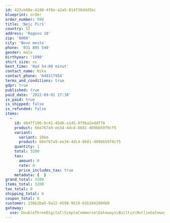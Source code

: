 ```yaml
---
id: 423cb88e-4190-4f8a-a2a5-814f30ddd5bc
blueprint: order
order_number: 998
title: 'Nejc Pirš'
country: SI
address: 'Ragovo 10'
zip: '8000'
city: 'Novo mesto'
phone: '031 895 540'
gender: male
birthyear: '1990'
shirt_size: xs
best_time: 'Nad 54:00 minut'
contact_name: Nika
contact_phone: '040317954'
terms_and_conditions: true
gdpr: true
published: true
paid_date: '2022-09-01 17:38'
is_paid: true
is_shipped: false
is_refunded: false
items:
  -
    id: d8dff196-0c41-45d6-a145-9f9ba2eddf78
    product: 66e767a9-ee34-4dc4-8681-d09bb59f0cf5
    variant:
      variant: 10km
      product: 66e767a9-ee34-4dc4-8681-d09bb59f0cf5
    quantity: 1
    total: 3200
    tax:
      amount: 0
      rate: 0
      price_includes_tax: true
    metadata: {  }
grand_total: 3200
items_total: 3200
tax_total: 0
shipping_total: 0
coupon_total: 0
customer: 236b2ba5-9a12-4598-9519-63b3d42004b0
gateway:
  use: DoubleThreeDigital\SimpleCommerce\Gateways\Builtin\MollieGateway
---
```

